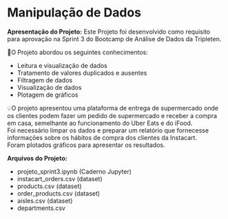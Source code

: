 # Manipulação de Dados

**Apresentação do Projeto:**
Este Projeto foi desenvolvido como requisito para aprovação na Sprint 3 do Bootcamp de Análise de Dados da Tripleten.<br>

🧩O Projeto abordou os seguintes conhecimentos:
* Leitura e visualização de dados
* Tratamento de valores duplicados e ausentes
* Filtragem de dados
* Visualização de dados
* Plotagem de gráficos

💡O projeto apresentou uma plataforma de entrega de supermercado onde os clientes podem fazer um pedido de supermercado e receber a compra em casa, semelhante ao funcionamento do Uber Eats e do iFood.<br>
Foi necessário limpar os dados e preparar um relatório que fornecesse informações sobre os hábitos de compra dos clientes da Instacart. <br>
Foram plotados  gráficos para apresentar os resultados. 

**Arquivos do Projeto:**
- projeto_sprint3.ipynb (Caderno Jupyter)
- instacart_orders.csv (dataset)
- products.csv (dataset)
- order_products.csv (dataset)
- aisles.csv (dataset)
- departments.csv
